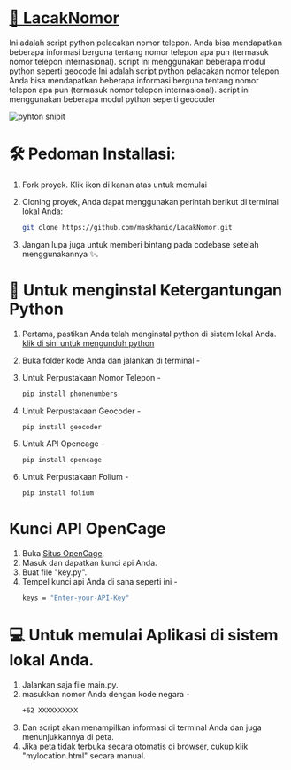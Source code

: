 # [📡 LacakNomor ](https://github.com/maskhanid/LacakNomor)
Ini adalah script python pelacakan nomor telepon. Anda bisa mendapatkan beberapa informasi berguna tentang nomor telepon apa pun (termasuk nomor telepon internasional).
script ini menggunakan beberapa modul python seperti geocode
Ini adalah script python pelacakan nomor telepon. Anda bisa mendapatkan beberapa informasi berguna tentang nomor telepon apa pun (termasuk nomor telepon internasional).
script ini menggunakan beberapa modul python seperti geocoder
</br>

![pyhton snipit](https://files.catbox.moe/f3armq.jpg)




# 🛠️ Pedoman Installasi:

1. Fork proyek. Klik ikon di kanan atas untuk memulai

2. Cloning proyek, Anda dapat menggunakan perintah berikut di terminal lokal Anda:
 
   ```bash
   git clone https://github.com/maskhanid/LacakNomor.git
   ```
3. Jangan lupa juga untuk memberi bintang pada codebase setelah menggunakannya ✨.

   

# 📌 Untuk menginstal Ketergantungan Python
1. Pertama, pastikan Anda telah menginstal python di sistem lokal Anda.
[klik di sini untuk mengunduh python](https://www.python.org/downloads/)

2. Buka folder kode Anda dan jalankan di terminal -
3. Untuk Perpustakaan Nomor Telepon -
    ```bash
    pip install phonenumbers
    ```
4. Untuk Perpustakaan Geocoder -
   ```bash
   pip install geocoder
   ```
5. Untuk API Opencage -
   ```bash
   pip install opencage
   ```
6. Untuk Perpustakaan Folium -
   ```bash
   pip install folium
   ```
# Kunci API OpenCage
1. Buka [Situs OpenCage](https://opencagedata.com/).
2. Masuk dan dapatkan kunci api Anda.
3. Buat file "key.py".
4. Tempel kunci api Anda di sana seperti ini - 
   ```bash
   keys = "Enter-your-API-Key"
   ```
# 💻 Untuk memulai Aplikasi di sistem lokal Anda.
1. Jalankan saja file main.py.
2. masukkan nomor Anda dengan kode negara -
   ```bash
   +62 XXXXXXXXXX
   ```
3. Dan script akan menampilkan informasi di terminal Anda dan juga menunjukkannya di peta.
4. Jika peta tidak terbuka secara otomatis di browser, cukup klik "mylocation.html" secara manual.
